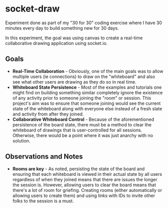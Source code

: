 # socket-draw

Experiment done as part of my "30 for 30" coding exercise where I have 30 minutes every day to build something new for 30 days.

In this experiment, the goal was using canvas to create a real-time collaborative drawing application using socket.io.

## Goals

- **Real-Time Collaboration** - Obviously, one of the main goals was to allow multiple users (ie connections) to draw on the "whiteboard" and also see what other users are drawing as they do so in real time.
- **Whiteboard State Persistence** - Most of the examples and tutorials one might find on building something similar completely ignore the existence of any activity prior to someone joining the "room" or session. This project's aim was to ensure that someone joining would see the current state of the whiteboard along with everyone else instead of a fresh slate and activity from after they joined.
- **Collaborative Whiteboard Control** - Because of the aforementioned persistence of the board state, there must be a method to clear the whiteboard of drawings that is user-controlled for all sessions. Otherwise, there would be a point where it was just anarchy with no solution.

## Observations and Notes

- **Rooms are key** - As noted, persisting the state of the board and ensuring that each whiteboard is viewed in their actual state by all users regardless of when they joined means that there are issues the longer the session is. However, allowing users to clear the board means that there's a lot of room for griefing. Creating rooms (either automatically or allowing users to create them) and using links with IDs to invite other folks to the session is a must.
